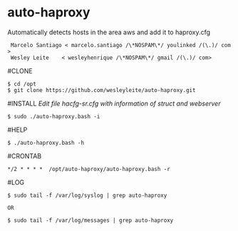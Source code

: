 auto-haproxy
============

Automatically detects hosts in the area aws and add it to haproxy.cfg

	 Marcelo Santiago < marcelo.santiago /\*NOSPAM\*/ youlinked /(\.)/ com >
	 Wesley Leite    < wesleyhenrique /\*NOSPAM\*/ gmail /(\.)/ com>

#CLONE

	$ cd /opt
	$ git clone https://github.com/wesleyleite/auto-haproxy.git

#INSTALL
	_Edit file hacfg-sr.cfg with information of struct and webserver_

    $ sudo ./auto-haproxy.bash -i

#HELP
	
    $ ./auto-haproxy.bash -h

#CRONTAB

    */2 * * * *  /opt/auto-haproxy/auto-haproxy.bash -r

#LOG

	$ sudo tail -f /var/log/syslog | grep auto-haproxy
	
  	OR

  	$ sudo tail -f /var/log/messages | grep auto-haproxy

